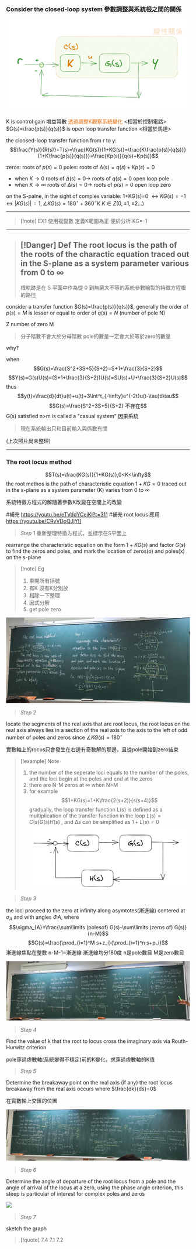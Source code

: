 ### Consider the closed-loop system 參數調整與系統根之間的關係

![image.png|550](https://raw.githubusercontent.com/laudantstolam/imagesource/main/202305031011927.png)

K is control gain 增益常數 <font color="#e36c09">透過調整K觀察系統變化</font> <相當於控制電路>
$G(s)=\frac{p(s)}{q(s)}$ is open loop transfer function <相當於馬達>

the cloosed-loop transfer function from r to y:
$$\frac{Y(s)}{R(s)}=T(s)=\frac{KG(s)}{1+KG(s)}=\frac{K\frac{p(s)}{q(s)}}{1+K\frac{p(s)}{q(s)}}=\frac{Kp(s)}{q(s)+Kp(s)}$$

zeros: roots of $p(s)=0$
poles: roots of $\Delta (s)=q(s)+Kp(s)=0$
- when $K\rightarrow0$
	roots of  $\Delta (s)=0\rightarrow$ roots of $q(s)=0$  open loop pole
- when $K\rightarrow \infty$
	roots of  $\Delta (s)=0\rightarrow$ roots of $p(s)=0$ open loop zero

on the S-palne, in the sight of complex variable: 
1+KG(s)=0
$\leftrightarrow KG(s)=-1$
$\leftrightarrow |KG(s)|=1, \angle KG(s)=180^\circ+360^\circ K$
$K\in Z(0,\pm 1, \pm 2...)$

---
>[!note] EX1
>使用複變數
>定義K範圍為正 便於分析
>KG=-1

---
>[!Danger] Def
>The root locus is the path of the roots of the charactic equation traced out in the S-plane as a system parameter various from 0 to $\infty$
>---
>根軌跡是在 S 平面中作為從 0 到無窮大不等的系統參數繪製的特徵方程根的路徑 

consider a transfer function $G(s)=\frac{p(s)}{q(s)}$, generally the order of $p(s)=M$ is lesser or equal to order of $q(s)=N$ (number of pole N)

Z number of zero M
> 分子階數不會大於分母階數
> pole的數量一定會大於等於zero的數量

why? 

when $$G(s)=\frac{S^2+3S+5}{S+2}=S+1+\frac{3}{S+2}$$
$$Y(s)=G(s)U(s)=(S+1+\frac{3}{S+2})U(s)=SU(s)+U+\frac{3}{S+2}U(s)$$
thus $$y(t)=\frac{d}{dt}u(t)+u(t)+3\int^t_{-\infty}e^{-2t}u(t-\tau)d\tau$$
$$G(s)=\frac{S^2+3S+5}{S+2} 不存在$$
G(s) satisfied n>m is called a "casual system" 因果系統
> 現在系統輸出只和目前輸入與係數有關

(上次照片尚未整理)

---

### The root locus method

$$T(s)=\frac{KG(s)}{1+KG(s)},0<K<\infty$$
the root methos is the path of characteristic equation $1+KG=0$ traced out in the s-plane as a system parameter (K) varies from 0 to  $\infty$

系統特徵方程式的解隨著參數K改變在空間上的改變

#補充 https://youtu.be/eTVddYCeiKI?t=311
#補充 root locus 應用 https://youtu.be/CRvVDoQJjYI]


> *Step 1* 重新整理特徵方程式，並標示在S平面上

rearrange the characteristic equation on the form $1+KG(s)$ and factor $G(s)$ to find the zeros and poles, and mark the location of zeros(o) and poles(x) on the s-plane 

>[!note] Eg
>1. 乘開所有括號
>2. 有K 沒有K分別放
>3. 相除一下整理
>4. 因式分解
>5. get pole zero

![|1025](https://raw.githubusercontent.com/laudantstolam/imagesource/main/202305101245211.jpg)

> *Step 2*

locate the segments of the real axis that are root locus, the root locus on the real axis always lies in a section of the real axis to the axis to the left of odd number of poles and zeros since $\angle KG(s)=180^\circ$ 

實數軸上的rocus只會發生在右邊有奇數解的那邊，且從pole開始到zero結束

>[!example] Note
>1. the number of the seperate loci equals to the number of the poles, and the loci begin at the poles and end at the zeros
>2. there are N-M zeros at $\infty$ when N>M
>3. for example$$1+KG(s)=1+K\frac{2(s+2)}{s(s+4)}$$
>gradually, the loop transfer function L(s) is defined as a multiplication of the transfer function in the loop $L(s)=C(s)G(s)H(s)$ , and $\Delta s$ can be simplified as $1+L(s)=0$
>![image.png](https://raw.githubusercontent.com/laudantstolam/imagesource/main/202305101244913.png)


> *Step 3*

the loci proceed to the zero at infinity along asymtotes(漸進線) contered at $\sigma_A$ and with angles $\Phi A$, where 
$$\sigma_{A}=\frac{\sum\limits (polesof) G(s)-\sum\limits (zeros of) G(s)}{n-M}$$
$$G(s)=\frac{\prod_{i=1}^M s+z_i}{\prod_{i=1}^n s+p_i}$$
漸進線焦點在整數
n-M-1=漸進線
漸進線均分180度
n是pole數目
M是zero數目

![|900](https://raw.githubusercontent.com/laudantstolam/imagesource/main/202305101303187.png)

>*Step 4* 

Find the value of k that the root to locus cross the imaginary axis via Routh-Hurwitz criterion 

pole穿過虛數軸(系統變得不穩定)前的K變化，求穿過虛數軸的K值

> *Step 5*

Determine the breakaway point on the real axis (if any) the root locus breakaway from the real axis occurs where $\frac{dk}{ds}=0$ 

在實數軸上交匯的位置


![|1650](https://raw.githubusercontent.com/laudantstolam/imagesource/main/202305101252681.jpg)

>*Step 6*

Determine the angle of departure of the root locus from a pole and the angle of arrival of the locus at a zero, using the phase angle criterion, this steep is particular of interest for complex poles and zeros

![](https://raw.githubusercontent.com/laudantstolam/imagesource/main/202305101300055.png)

> *Step 7*

sketch the graph

>[!quote]
>7.4 
>7.1 
>7.2
